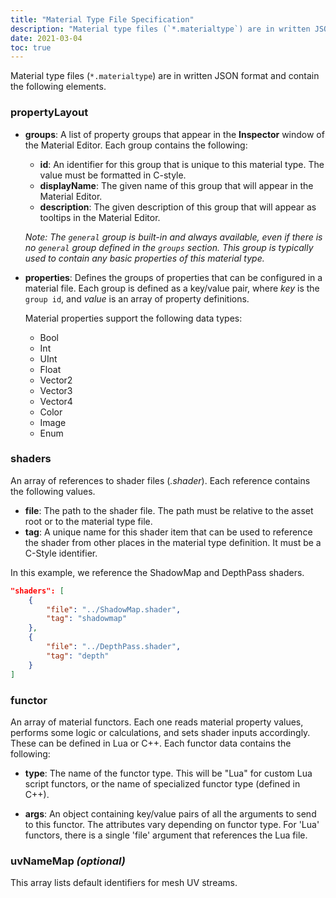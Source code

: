 ```yaml
---
title: "Material Type File Specification"
description: "Material type files (`*.materialtype`) are in written JSON format."
date: 2021-03-04
toc: true
---
```


Material type files (`*.materialtype`) are in written JSON format and contain the following elements.

### **propertyLayout**  
* **groups**: A list of property groups that appear in the **Inspector** window of the Material Editor. Each group contains the following:
  * **id**: An identifier for this group that is unique to this material type. The value must be formatted in C-style. 
  * **displayName**: The given name of this group that will appear in the Material Editor. 
  * **description**: The given description of this group that will appear as tooltips in the Material Editor.

  *Note: The `general` group is built-in and always available, even if there is no `general` group defined in the `groups` section. This group is typically used to contain any basic properties of this material type.*

* **properties**: Defines the groups of properties that can be configured in a material file. Each group is defined as a key/value pair, where *key* is the `group id`, and *value* is an array of property definitions. 

    Material properties support the following data types: 
    - Bool
    - Int
    - UInt
    - Float
    - Vector2
    - Vector3
    - Vector4
    - Color
    - Image
    - Enum


### **shaders**  
An array of references to shader files (*.shader*). Each reference contains the following values. 

* **file**: The path to the shader file. The path must be relative to the asset root or to the material type file.
* **tag**: A unique name for this shader item that can be used to reference the shader from other places in the material type definition. It must be a C-Style identifier.

In this example, we reference the ShadowMap and DepthPass shaders. 
```JSON
"shaders": [
    {
        "file": "../ShadowMap.shader",
        "tag": "shadowmap"
    },
    {
        "file": "../DepthPass.shader",
        "tag": "depth"
    }
]
```

### **functor**
An array of material functors. Each one reads material property values, performs some logic or calculations, and sets shader inputs accordingly. These can be defined in Lua or C++. Each functor data contains the following:
* **type**: The name of the functor type. This will be "Lua" for custom Lua script functors, or the name of specialized functor type (defined in C++).
<!-- [Future work] See [TBD link] for a list of available functor types. -->
* **args**: An object containing key/value pairs of all the arguments to send to this functor. The attributes vary depending on functor type. For 'Lua' functors, there is a single 'file' argument that references the Lua file. 
<!-- [Future work] See [TBD link] for a list of available functor types and their expected arguments. -->

### **uvNameMap** *(optional)*
This array lists default identifiers for mesh UV streams. 
<!-- [Future work] For more information on UV streams, see ___. 
- If the artists uses these names for their UV streams in DCC (e.g. Maya), the engine will automatically connect those buffers to the appropriate UV stream in the shaders. 

- In O3DE, artists can connect the streams in the Material Component. This is necessary if the UV stream names do not match. 
-->
